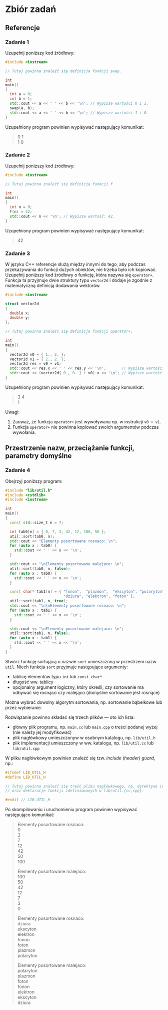 # Zbiór zadań

## Referencje

### Zadanie 1

Uzupełnij poniższy kod źródłowy:
```cpp
#include <iostream>

// Tutaj powinna znaleźć się definicja funkcji swap.

int
main()
{
  int a = 0;
  int b = 1;
  std::cout << a << ' ' << b << '\n'; // Wypisze wartości 0 i 1.
  swap(a, b);
  std::cout << a << ' ' << b << '\n'; // Wypisze wartości 1 i 0.
}
```
Uzupełniony program powinien wypisywać następujący komunikat:
> 0 1  
> 1 0

### Zadanie 2

Uzupełnij poniższy kod źródłowy:
```cpp
#include <iostream>

// Tutaj powinna znaleźć się definicja funkcji f.

int
main()
{
  int n = 0;
  f(n) = 42;
  std::cout << n << '\n'; // Wypisze wartość: 42.
}
```
Uzupełniony program powinien wypisywać następujący komunikat:
> 42

### Zadanie 3

W języku C++ referencje służą między innymi do tego, aby podczas
przekazywania do funkcji dużych obiektów, nie trzeba było ich kopiować.
Uzupełnij poniższy kod źródłowy o funkcję, która nazywa się `operator+`. Funkcja
ta przyjmuje dwie struktury typu `vector2d` i dodaje je zgodnie z matematyczną
definicją dodawania wektorów.
```cpp
#include <iostream>

struct vector2d
{
  double x;
  double y;
};

// Tutaj powinna znaleźć się definicja funkcji operator+.

int
main()
{
  vector2d v0 = { 1., 2. };
  vector2d v1 = { 2., 2. };
  vector2d res = v0 + v1;
  std::cout << res.x << ' ' << res.y << '\n';       // Wypisze wartości 3 i 4.
  std::cout << (vector2d{ 0., 0. } + v0).x << '\n'; // Wypisze wartość 1.
}
```
Uzupełniony program powinien wypisywać następujący komunikat:
>3 4  
>1

Uwagi:
  1. Zauważ, że funkcja `operator+` jest wywoływana np. w instrukcji
     `v0 + v1`.
  2. Funkcja `operator+` nie powinna kopiować swoich argumentów podczas
     wywołania.

## Przestrzenie nazw, przeciążanie funkcji, parametry domyślne

### Zadanie 4

Obejrzyj poniższy program:
```cpp
#include "lib/util.h"
#include <cstdlib>
#include <iostream>

int
main()
{
  const std::size_t n = 7;

  int tab0[n] = { 0, 7, 3, 42, 12, 100, 50 };
  util::sort(tab0, n);
  std::cout << "Elementy posortowane rosnaco: \n";
  for (auto x : tab0) {
    std::cout << ' ' << x << '\n';
  }

  std::cout << "\nElementy posortowane malejaco: \n";
  util::sort(tab0, n, false);
  for (auto x : tab0) {
    std::cout << ' ' << x << '\n';
  }

  const char* tab1[n] = { "fonon",  "plazmon",  "ekscyton", "polaryton",
                          "dziura", "elektron", "foton" };
  util::sort(tab1, n, true);
  std::cout << "\n\nElementy posortowane rosnaco: \n";
  for (auto x : tab1) {
    std::cout << ' ' << x << '\n';
  }

  std::cout << "\nElementy posortowane malejaco: \n";
  util::sort(tab1, n, false);
  for (auto x : tab1) {
    std::cout << ' ' << x << '\n';
  }
}
```

Stwórz funkcję sortującą o nazwie `sort` umieszczoną w przestrzeni nazw `util`.
Niech funkcja `sort` przyjmuje następujące argumenty:
  * tablicę elementów typu `int` lub `const char*`
  * długość ww. tablicy
  * opcjonalny argument logiczny, który określi, czy sortowanie ma odbywać się
    rosnąco czy malejąco (domyślne sortowanie jest rosnące)

Można wybrać dowolny algorytm sortowania, np. sortowanie bąbelkowe lub przez
wybieranie.

Rozwiązanie powinno składać się trzech plików — oto ich lista:
  * główny plik programu, np. `main.cc` lub `main.cpp` o treści podanej wyżej
    (nie należy jej modyfikować)
  * plik nagłówkowy umieszczonyw w osobnym katalogu, np. `lib/util.h`
  * plik implementacji umieszczony w ww. katalogu, np. `lib/util.cc` lub
    `lib/util.cpp`

W pliku nagłówkowym powinien znaleźć się tzw. *include (header) guard*, np.:
```cpp
#ifndef LIB_UTIL_H
#define LIB_UTIL_H

// Tutaj powinna znaleźć się treść pliku nagłówkowego, np. dyrektywa include
// oraz deklaracje funkcji zdefiniowanych w lib/util.{cc,cpp}.

#endif // LIB_UTIL_H
```

Po skompilowaniu i uruchomieniu program powinien wypisywać następująco
komunikat:
> Elementy posortowane rosnaco:   
>  0  
>  3  
>  7  
>  12  
>  42  
>  50  
>  100  
>   
> Elementy posortowane malejaco:   
>  100  
>  50  
>  42  
>  12  
>  7  
>  3  
>  0  
>   
>   
> Elementy posortowane rosnaco:   
>  dziura  
>  ekscyton  
>  elektron  
>  fonon  
>  foton  
>  plazmon  
>  polaryton  
>   
> Elementy posortowane malejaco:   
>  polaryton  
>  plazmon  
>  foton  
>  fonon  
>  elektron  
>  ekscyton  
>  dziura
